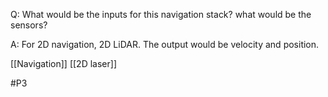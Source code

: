 Q: What would be the inputs for this navigation stack? what would be the sensors?

A: For 2D navigation, 2D LiDAR. The output would be velocity and position.

[[Navigation]]
[[2D laser]]

#P3 
